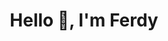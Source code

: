 <h1 align="center">Hello 👋, I'm Ferdy</h1>
<!-- <div>
  <img src="https://p4.wallpaperbetter.com/wallpaper/425/843/723/black-cat-cat-anime-art-wallpaper-preview.jpg" width="50%">
</div> -->
